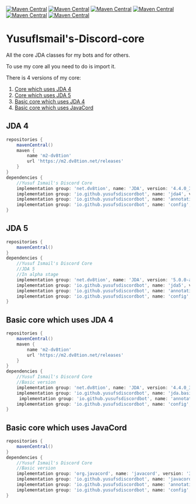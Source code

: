 [![Maven Central](https://maven-badges.herokuapp.com/maven-central/io.github.yusufsdiscordbot/jda4/badge.svg)](https://maven-badges.herokuapp.com/maven-central/io.github.yusufsdiscordbot/jda4)
[![Maven Central](https://maven-badges.herokuapp.com/maven-central/io.github.yusufsdiscordbot/jda5/badge.svg)](https://maven-badges.herokuapp.com/maven-central/io.github.yusufsdiscordbot/jda5)
[![Maven Central](https://maven-badges.herokuapp.com/maven-central/io.github.yusufsdiscordbot/jda.basic/badge.svg)](https://maven-badges.herokuapp.com/maven-central/io.github.yusufsdiscordbot/jda.basic)
[![Maven Central](https://maven-badges.herokuapp.com/maven-central/io.github.yusufsdiscordbot/javacord.basic/badge.svg)](https://maven-badges.herokuapp.com/maven-central/io.github.yusufsdiscordbot/javacord.basic)
[![Maven Central](https://maven-badges.herokuapp.com/maven-central/io.github.yusufsdiscordbot/annotations/badge.svg)](https://maven-badges.herokuapp.com/maven-central/io.github.yusufsdiscordbot/annotations)
[![Maven Central](https://maven-badges.herokuapp.com/maven-central/io.github.yusufsdiscordbot/config/badge.svg)](https://maven-badges.herokuapp.com/maven-central/io.github.yusufsdiscordbot/config)


# YusufIsmail's-Discord-core
All the core JDA classes for my bots and for others.

To use my core all you need to do is import it.

There is 4 versions of my core:
1. [Core which uses JDA 4](#jda-4)
2. [Core which uses JDA 5](#jda-5)
3. [Basic core which uses JDA 4](#basic-core-which-uses-jda-4)
4. [Basic core which uses JavaCord](#basic-core-which-uses-javacord)

## JDA 4

```gradle
repositories {
    mavenCentral()
    maven {
        name 'm2-dv8tion'
        url 'https://m2.dv8tion.net/releases'
    }
}
dependencies {
    //Yusuf Ismail's Discord Core
    implementation group: 'net.dv8tion', name: 'JDA', version: '4.4.0_352'
    implementation group: 'io.github.yusufsdiscordbot', name: 'jda4', version: '1.0.47'
    implementation group: 'io.github.yusufsdiscordbot', name: 'annotations', version: '1.0.9'
    implementation group: 'io.github.yusufsdiscordbot', name: 'config', version: '1.0.3'
}
```

## JDA 5

```gradle
repositories {
    mavenCentral()
}
dependencies {
    //Yusuf Ismail's Discord Core
    //JDA 5
    //In alpha stage
    implementation group: 'net.dv8tion', name: 'JDA', version: '5.0.0-alpha.4'
    implementation group: 'io.github.yusufsdiscordbot', name: 'jda5', version: '2.0.0-alpha.9'
    implementation group: 'io.github.yusufsdiscordbot', name: 'annotations', version: '1.0.9'
    implementation group: 'io.github.yusufsdiscordbot', name: 'config', version: '1.0.3'
}
```

## Basic core which uses JDA 4

```gradle
repositories {
    mavenCentral()
    maven {
        name 'm2-dv8tion'
        url 'https://m2.dv8tion.net/releases'
    }
}
dependencies {
    //Yusuf Ismail's Discord Core
    //Basic version
    implementation group: 'net.dv8tion', name: 'JDA', version: '4.4.0_352'
    implementation group: 'io.github.yusufsdiscordbot', name: 'jda.basic', version: '1.0.9'
     implementation group: 'io.github.yusufsdiscordbot', name: 'annotations', version: '1.0.9'
    implementation group: 'io.github.yusufsdiscordbot', name: 'config', version: '1.0.3'
}
```

## Basic core which uses JavaCord

```gradle
repositories {
    mavenCentral()
}
dependencies {
    //Yusuf Ismail's Discord Core
    //Basic version
    implementation group: 'org.javacord', name: 'javacord', version: '3.3.2'
    implementation group: 'io.github.yusufsdiscordbot', name: 'javacord.basic', version: '1.0.6'
    implementation group: 'io.github.yusufsdiscordbot', name: 'annotations', version: '1.0.9'
    implementation group: 'io.github.yusufsdiscordbot', name: 'config', version: '1.0.3'
}
```
